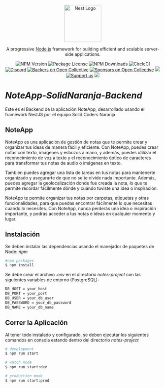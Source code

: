 <p align="center">
  <a href="https://nestjs.com/" target="blank"><img src="https://nestjs.com/img/logo-small.svg" width="120" alt="Nest Logo" /></a>
</p>

[circleci-image]: https://img.shields.io/circleci/build/github/nestjs/nest/master?token=abc123def456
[circleci-url]: https://circleci.com/gh/nestjs/nest

  <p align="center">A progressive <a href="https://nodejs.org" target="_blank">Node.js</a> framework for building efficient and scalable server-side applications.</p>
    <p align="center">
<a href="https://www.npmjs.com/~nestjscore" target="_blank"><img src="https://img.shields.io/npm/v/@nestjs/core.svg" alt="NPM Version" /></a>
<a href="https://www.npmjs.com/~nestjscore" target="_blank"><img src="https://img.shields.io/npm/l/@nestjs/core.svg" alt="Package License" /></a>
<a href="https://www.npmjs.com/~nestjscore" target="_blank"><img src="https://img.shields.io/npm/dm/@nestjs/common.svg" alt="NPM Downloads" /></a>
<a href="https://circleci.com/gh/nestjs/nest" target="_blank"><img src="https://img.shields.io/circleci/build/github/nestjs/nest/master" alt="CircleCI" /></a>
<a href="https://discord.gg/G7Qnnhy" target="_blank"><img src="https://img.shields.io/badge/discord-online-brightgreen.svg" alt="Discord"/></a>
<a href="https://opencollective.com/nest#backer" target="_blank"><img src="https://opencollective.com/nest/backers/badge.svg" alt="Backers on Open Collective" /></a>
<a href="https://opencollective.com/nest#sponsor" target="_blank"><img src="https://opencollective.com/nest/sponsors/badge.svg" alt="Sponsors on Open Collective" /></a>
  <a href="https://paypal.me/kamilmysliwiec" target="_blank"><img src="https://img.shields.io/badge/Donate-PayPal-ff3f59.svg"/></a>
    <a href="https://opencollective.com/nest#sponsor"  target="_blank"><img src="https://img.shields.io/badge/Support%20us-Open%20Collective-41B883.svg" alt="Support us"></a>
  <a href="https://twitter.com/nestframework" target="_blank"><img src="https://img.shields.io/twitter/follow/nestframework.svg?style=social&label=Follow"></a>
</p>
  <!--[![Backers on Open Collective](https://opencollective.com/nest/backers/badge.svg)](https://opencollective.com/nest#backer)
  [![Sponsors on Open Collective](https://opencollective.com/nest/sponsors/badge.svg)](https://opencollective.com/nest#sponsor)-->

# _NoteApp-SolidNaranja-Backend_

Este es el Backend de la aplicación NoteApp, desarrollado usando el framework NestJS por el equipo Solid Coders Naranja.

## NoteApp

NoteApp es una aplicación de gestión de notas que te permite crear y organizar tus ideas de manera fácil y eficiente. Con NoteApp, puedes crear notas con texto, imágenes y esbozos a mano, y además, puedes utilizar el reconocimiento de voz a texto y el reconocimiento óptico de caracteres para transformar tus notas de audio o imágenes en texto.

También puedes agregar una lista de tareas en tus notas para mantenerte organizado y asegurarte de que no se te olvide nada importante. Además, puedes agregar la geolocalización donde fue creada la nota, lo que te permite recordar fácilmente dónde y cuándo tuviste una idea o inspiración.

NoteApp te permite organizar tus notas por carpetas, etiquetas y otras funcionalidades, para que puedas encontrar fácilmente lo que necesitas cuando lo necesites. Con NoteApp, nunca perderás una idea o inspiración importante, y podrás acceder a tus notas e ideas en cualquier momento y lugar.

## Instalación

Se deben instalar las dependencias usando el manejador de paquetes de Node: _npm_

```bash
#npm packages
$ npm install
```

Se debe crear el archivo _.env_ en el directorio _notes-project_ con las siguientes variables de entorno (PostgreSQL):

```bash
DB_HOST = your_host
DB_PORT = your_port
DB_USER = your_db_user
DB_PASSWORD = your_db_password
DB_NAME = your_db_name
```

## Correr la Aplicación

Al tener todo instalado y configurado, se deben ejecutar los siguientes comandos en consola estando dentro del directorio _notes-project_

```bash
# development
$ npm run start
```

```bash
# watch mode
$ npm run start:dev
```

```bash
# production mode
$ npm run start:prod
```
